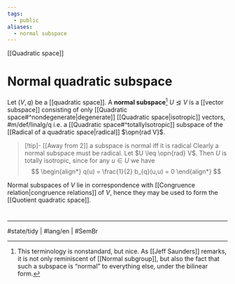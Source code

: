 ```yaml
---
tags:
  - public
aliases:
  - normal subspace
---
```

[[Quadratic space]]
# Normal quadratic subspace

Let $(V,q)$ be a [[quadratic space]].
A **normal subspace**[^term] $U \trianglelefteq V$ is a [[vector subspace]] consisting of only [[Quadratic space#^nondegenerate|degenerate]] [[Quadratic space|isotropic]] vectors, #m/def/linalg/q
i.e. a [[Quadratic space#^totallyIsotropic]] subspace of the [[Radical of a quadratic space|radical]] $\opn{rad V}$.

  [^term]: This terminology is nonstandard, but nice.
  As [[Jeff Saunders]] remarks, it is not only reminiscent of [[Normal subgroup]],
  but also the fact that such a subspace is “normal” to everything else, under the bilinear form.

> [!tip]- [[Away from 2]] a subspace is normal iff it is radical
> Clearly a normal subspace must be radical.
> Let $U \leq \opn{rad} V$.
> Then $U$ is totally isotropic, since for any $u \in U$ we have
> $$
> \begin{align*}
> q(u) = \frac{1}{2} b_{q}(u,u) = 0
> \end{align*}
> $$

Normal subspaces of $V$ lie in correspondence with [[Congruence relation|congruence relations]] of $V$,
hence they may be used to form the [[Quotient quadratic space]].



#
---
#state/tidy | #lang/en | #SemBr

